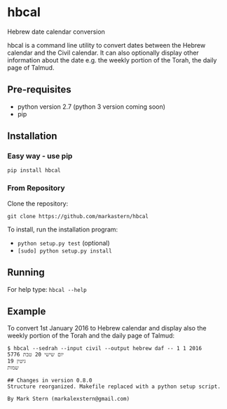 # hbcal
Hebrew date calendar conversion

hbcal is a command line utility to convert dates between the Hebrew calendar and the Civil calendar. It can also optionally display other information about the date e.g. the weekly portion of the Torah, the daily page of Talmud.

## Pre-requisites
* python version 2.7 (python 3 version coming soon)
* pip

## Installation

### Easy way - use pip

`pip install hbcal`
### From Repository
Clone the repository:
```
git clone https://github.com/markastern/hbcal
```
To install, run the installation program:

* `python setup.py test` (optional)
* `[sudo] python setup.py install`

## Running
For help type:
`hbcal --help`
## Example
To convert 1st January 2016 to Hebrew calendar and display also the weekly portion of the Torah and the daily page of Talmud:

```
$ hbcal --sedrah --input civil --output hebrew daf -- 1 1 2016
יום שישי 20 טבת 5776
גיטין 19
שמות

## Changes in version 0.8.0
Structure reorganized. Makefile replaced with a python setup script.

By Mark Stern (markalexstern@gmail.com)
